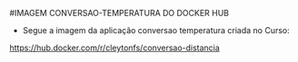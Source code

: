 #IMAGEM CONVERSAO-TEMPERATURA DO DOCKER HUB

- Segue a imagem da aplicação conversao temperatura criada no Curso:

https://hub.docker.com/r/cleytonfs/conversao-distancia